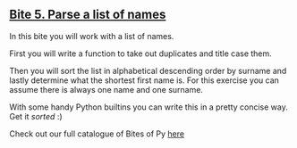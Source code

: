 ## [Bite 5. Parse a list of names](https://codechalleng.es/bites/5/)

<p>In this bite you will work with a list of names.</p><p>First you will write a function to take out duplicates and title case them. </p><p>Then you will sort the list in alphabetical descending order by surname and lastly determine what the shortest first name is. For this exercise you can assume there is always one name and one surname.</p><p>With some handy Python builtins you can write this in a pretty concise way. Get it <i>sorted</i> :)</p>

Check out our full catalogue of Bites of Py [here](https://codechalleng.es/bites/catalogue)